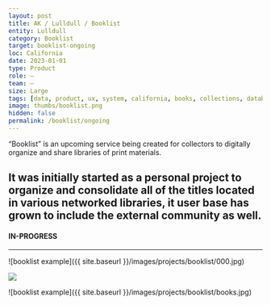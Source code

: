 ```yaml
---
layout: post
title: AK / Lulldull / Booklist
entity: Lulldull
category: Booklist
target: booklist-ongoing
loc: California
date: 2023-01-01
type: Product
role: –
team: –
size: Large
tags: [data, product, ux, system, california, books, collections, database, css, ongoing]
image: thumbs/booklist.png
hidden: false
permalink: /booklist/ongoing
---
```


<div class="bg_color_none">
<div class="large_words">
“Booklist” is an upcoming service being created for collectors to digitally organize and share libraries of print materials.
</div>
</div>

## It was initially started as a personal project to organize and consolidate all of the titles located in various networked libraries, it user base has grown to include the external community as well.

#### IN-PROGRESS

---

![booklist example]({{ site.baseurl }}/images/projects/booklist/000.jpg)

<div class="lulldull">
	<div>
		<img src="{{site.baseurl}}/images/projects/booklist/booklist.svg">
	</div>
</div>




![booklist example]({{ site.baseurl }}/images/projects/booklist/books.jpg)

